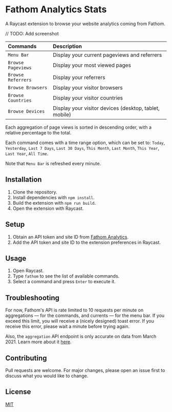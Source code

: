 # Fathom Analytics Stats
A Raycast extension to browse your website analytics coming from Fathom.

// TODO: Add screenshot

| Commands           | Description                                            |
| :---               | :---                                                   |
| `Menu Bar`         | Display your current pageviews and referrers           |
| `Browse Pageviews` | Display your most viewed pages                         |
| `Browse Referrers` | Display your referrers                                 |
| `Browse Browsers`  | Display your visitor browsers                          |
| `Browse Countries` | Display your visitor countries                         |
| `Browse Devices`   | Display your visitor devices (desktop, tablet, mobile) |

Each aggregation of page views is sorted in descending order, with a relative percentage to the total.

Each command comes with a time range option, which can be set to: `Today`, `Yesterday`, `Last 7 Days`, `Last 30 Days`, `This Month`, `Last Month`, `This Year`, `Last Year`, `All Time`.

Note that `Menu Bar` is refreshed every minute.

## Installation
1. Clone the repository.
2. Install dependencies with `npm install`.
3. Build the extension with `npm run build`.
4. Open the extension with Raycast.

## Setup
1. Obtain an API token and site ID from [Fathom Analytics](usefathom.com).
2. Add the API token and site ID to the extension preferences in Raycast.

## Usage
1. Open Raycast.
2. Type `fathom` to see the list of available commands.
3. Select a command and press `Enter` to execute it.

## Troubleshooting
For now, Fathom's API is rate limited to 10 requests per minute on aggregations — for the commands, and currents — for the menu bar. If you exceed this limit, you will receive a (nicely designed) toast error. If you receive this error, please wait a minute before trying again.

Also, the `aggregation` API endpoint is only accurate on data from March 2021. Learn more about it [here](https://usefathom.com/api#aggregation).

## Contributing
Pull requests are welcome. For major changes, please open an issue first to discuss what you would like to change.

## License
[MIT](LICENSE)
